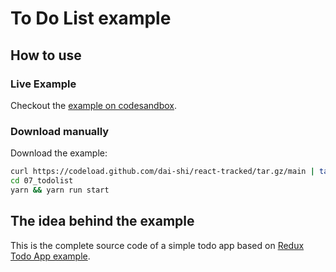 # To Do List example

## How to use

### Live Example

Checkout the [example on codesandbox](https://codesandbox.io/s/github/dai-shi/react-tracked/tree/main/examples/07_todolist).

### Download manually

Download the example:

```bash
curl https://codeload.github.com/dai-shi/react-tracked/tar.gz/main | tar -xz --strip=2 react-tracked-main/examples/07_todolist
cd 07_todolist
yarn && yarn run start
```

## The idea behind the example

This is the complete source code of a simple todo app based on [Redux Todo App example](https://redux.js.org/basics/example).
